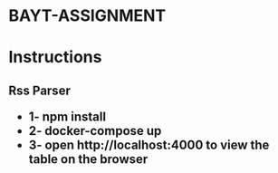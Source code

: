# BAYT-ASSIGNMENT

<h1>Instructions</1>

<h2>Rss Parser</2>
  <ul>
  <li>1- npm install</li>
  <li>2- docker-compose up</li>
  <li>3- open http://localhost:4000 to view the table on the browser </li>
  </ul>

